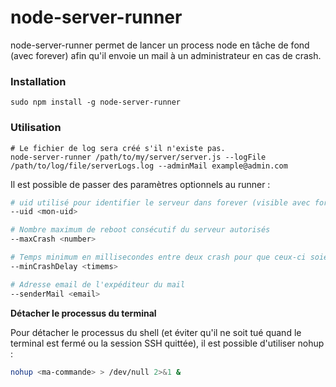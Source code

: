 # node-server-runner

node-server-runner permet de lancer un process node en tâche de fond (avec forever)
afin qu'il envoie un mail à un administrateur en cas de crash.

### Installation

```
sudo npm install -g node-server-runner
```

### Utilisation


```
# Le fichier de log sera créé s'il n'existe pas.
node-server-runner /path/to/my/server/server.js --logFile /path/to/log/file/serverLogs.log --adminMail example@admin.com
```

Il est possible de passer des paramètres optionnels au runner :

```bash
# uid utilisé pour identifier le serveur dans forever (visible avec forever list)
--uid <mon-uid>

# Nombre maximum de reboot consécutif du serveur autorisés
--maxCrash <number>

# Temps minimum en millisecondes entre deux crash pour que ceux-ci soient considérés comme "consécutifs"
--minCrashDelay <timems>

# Adresse email de l'expéditeur du mail
--senderMail <email>
```

__Détacher le processus du terminal__

Pour détacher le processus du shell (et éviter qu'il ne soit tué quand le terminal est fermé ou la
session SSH quittée), il est possible d'utiliser nohup :

```bash
nohup <ma-commande> > /dev/null 2>&1 &
```
